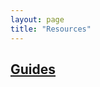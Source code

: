 ```yaml
---
layout: page
title: "Resources"
---
```




## [Guides](http://18f.github.io/open-source-program/pages/guides.html)



